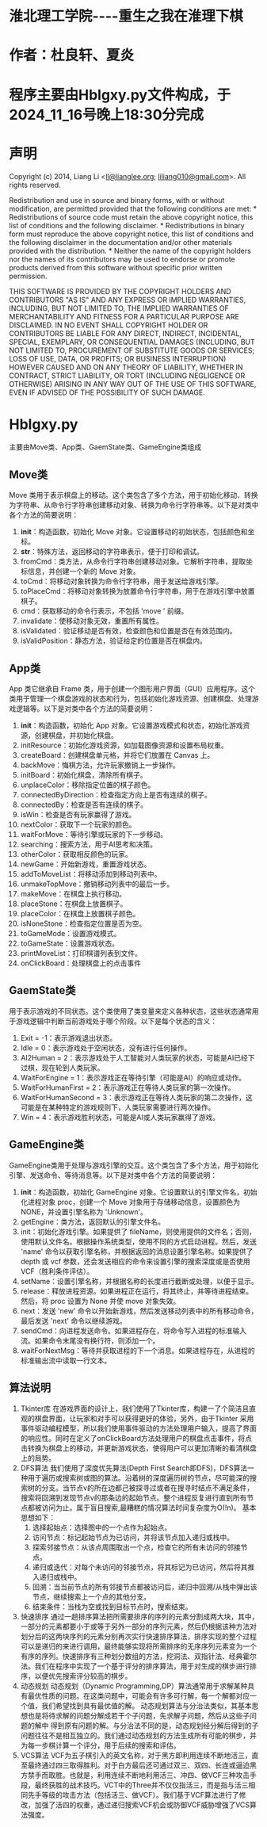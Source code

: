 # 淮北理工学院----重生之我在淮理下棋
# 作者：杜良轩、夏炎 
# 程序主要由Hblgxy.py文件构成，于2024_11_16号晚上18:30分完成
# 声明
Copyright (c) 2014, Liang Li <ll@lianglee.org; liliang010@gmail.com>.
All rights reserved.

Redistribution and use in source and binary forms, with or without
modification, are permitted provided that the following conditions are met:
    * Redistributions of source code must retain the above copyright
      notice, this list of conditions and the following disclaimer.
    * Redistributions in binary form must reproduce the above copyright
      notice, this list of conditions and the following disclaimer in the
      documentation and/or other materials provided with the distribution.
    * Neither the name of the copyright holders nor the
      names of its contributors may be used to endorse or promote products
      derived from this software without specific prior written permission.

THIS SOFTWARE IS PROVIDED BY THE COPYRIGHT HOLDERS AND CONTRIBUTORS "AS IS" AND
ANY EXPRESS OR IMPLIED WARRANTIES, INCLUDING, BUT NOT LIMITED TO, THE IMPLIED
WARRANTIES OF MERCHANTABILITY AND FITNESS FOR A PARTICULAR PURPOSE ARE
DISCLAIMED. IN NO EVENT SHALL COPYRIGHT HOLDER OR CONTRIBUTORS BE LIABLE FOR ANY
DIRECT, INDIRECT, INCIDENTAL, SPECIAL, EXEMPLARY, OR CONSEQUENTIAL DAMAGES
(INCLUDING, BUT NOT LIMITED TO, PROCUREMENT OF SUBSTITUTE GOODS OR SERVICES;
LOSS OF USE, DATA, OR PROFITS; OR BUSINESS INTERRUPTION) HOWEVER CAUSED AND
ON ANY THEORY OF LIABILITY, WHETHER IN CONTRACT, STRICT LIABILITY, OR TORT
(INCLUDING NEGLIGENCE OR OTHERWISE) ARISING IN ANY WAY OUT OF THE USE OF THIS
SOFTWARE, EVEN IF ADVISED OF THE POSSIBILITY OF SUCH DAMAGE.


# Hblgxy.py
主要由Move类、App类、GaemState类、GameEngine类组成

## Move类
Move 类用于表示棋盘上的移动。这个类包含了多个方法，用于初始化移动、转换为字符串、从命令行字符串创建移动对象、转换为命令行字符串等。以下是对类中各个方法的简要说明：
1. __init__：构造函数，初始化 Move 对象。它设置移动的初始状态，包括颜色和坐标。
2. __str__：特殊方法，返回移动的字符串表示，便于打印和调试。
3. fromCmd：类方法，从命令行字符串创建移动对象。它解析字符串，提取坐标信息，并创建一个新的 Move 对象。
4. toCmd：将移动对象转换为命令行字符串，用于发送给游戏引擎。
5. toPlaceCmd：将移动对象转换为放置命令行字符串，用于在游戏引擎中放置棋子。
6. cmd：获取移动的命令行表示，不包括 'move ' 前缀。
7. invalidate：使移动对象无效，重置所有属性。
8. isValidated：验证移动是否有效，检查颜色和位置是否在有效范围内。
9. isValidPosition：静态方法，验证给定的位置是否在棋盘内。

## App类
App 类它继承自 Frame 类，用于创建一个图形用户界面（GUI）应用程序。这个类用于管理一个棋盘游戏的状态和行为，包括初始化游戏资源、创建棋盘、处理游戏逻辑等。以下是对类中各个方法的简要说明：
1. __init__：构造函数，初始化 App 对象。它设置游戏模式和状态，初始化游戏资源，创建棋盘，并初始化棋盘。
2. initResource：初始化游戏资源，如加载图像资源和设置布局权重。
3. createBoard：创建棋盘单元格，并将它们放置在 Canvas 上。
4. backMove：悔棋方法，允许玩家撤销上一步操作。
5. initBoard：初始化棋盘，清除所有棋子。
6. unplaceColor：移除指定位置的棋子颜色。
7. connectedByDirection：检查指定方向上是否有连续的棋子。
8. connectedBy：检查是否有连续的棋子。
9. isWin：检查是否有玩家赢得了游戏。
10. nextColor：获取下一个玩家的颜色。
11. waitForMove：等待引擎或玩家的下一步移动。
12. searching：搜索方法，用于AI思考和决策。
13. otherColor：获取相反颜色的玩家。
14. newGame：开始新游戏，重置游戏状态。
15. addToMoveList：将移动添加到移动列表中。
16. unmakeTopMove：撤销移动列表中的最后一步。
17. makeMove：在棋盘上执行移动。
18. placeStone：在棋盘上放置棋子。
19. placeColor：在棋盘上放置棋子颜色。
20. isNoneStone：检查指定位置是否为空。
21. toGameMode：设置游戏模式。
22. toGameState：设置游戏状态。
23. printMoveList：打印棋谱列表到文件。
24. onClickBoard：处理棋盘上的点击事件

## GaemState类
用于表示游戏的不同状态。这个类使用了类变量来定义各种状态，这些状态通常用于游戏逻辑中判断当前游戏处于哪个阶段。以下是每个状态的含义：
1. Exit = -1：表示游戏退出状态。
2. Idle = 0：表示游戏处于空闲状态，没有进行任何操作。
3. AI2Human = 2：表示游戏处于人工智能对人类玩家的状态，可能是AI已经下过棋，现在轮到人类玩家。
4. WaitForEngine = 1：表示游戏正在等待引擎（可能是AI）的响应或动作。
5. WaitForHumanFirst = 2：表示游戏正在等待人类玩家的第一次操作。
6. WaitForHumanSecond = 3：表示游戏正在等待人类玩家的第二次操作，这可能是在某种特定的游戏规则下，人类玩家需要进行两次操作。
4. Win = 4：表示游戏胜利状态，可能是AI或人类玩家赢得了游戏。

## GameEngine类
GameEngine类用于处理与游戏引擎的交互。这个类包含了多个方法，用于初始化引擎、发送命令、等待消息等。以下是对类中各个方法的简要说明：
1. __init__：构造函数，初始化 GameEngine 对象。它设置默认的引擎文件名，初始化进程对象 proc，创建一个 Move 对象用于存储移动信息，设置颜色为 NONE，并设置引擎名称为 'Unknown'。
2. getEngine：类方法，返回默认的引擎文件名。
3. init：初始化游戏引擎。如果提供了 fileName，则使用提供的文件名；否则，使用默认文件名。根据操作系统类型，使用不同的方式启动进程。然后，发送 'name' 命令以获取引擎名称，并根据返回的消息设置引擎名称。如果提供了 depth 或 vcf 参数，还会发送相应的命令来设置引擎的搜索深度或是否使用 VCF（胜利条件评估）。
4. setName：设置引擎名称，并根据名称的长度进行截断或处理，以便于显示。
5. release：释放进程资源。如果进程正在运行，将其终止，并等待进程结束。然后，将 proc 设置为 None 并使 move 对象失效。
6. next：发送 'new' 命令以开始新游戏，然后发送移动列表中的所有移动命令，最后发送 'next' 命令以继续游戏。
7. sendCmd：向进程发送命令。如果进程存在，将命令写入进程的标准输入流。如果命令末尾没有换行符，则添加一个。
8. waitForNextMsg：等待并获取进程的下一个消息。如果进程存在，从进程的标准输出流中读取一行文本。

## 算法说明

1. Tkinter库
    在游戏界面的设计上，我们使用了Tkinter库，构建一了个简洁且直观的棋盘界面，让玩家和对手可以获得更好的体验，另外，由于Tkinter 采用事件驱动编程模型，所以我们使用事件驱动的方法处理用户输入，提高了界面的响应性。同时在定义了onClickBoard方法处理用户的棋盘点击事件，将点击转换为棋盘上的移动，并更新游戏状态，使得用户可以更加清晰的看清棋盘上的局势。
2. DFS算法
    我们使用了深度优先算法(Depth First Search即DFS)，DFS算法一种用于遍历或搜索树或图的算法。沿着树的深度遍历树的节点，尽可能深的搜索树的分支。当节点v的所在边都己被探寻过或者在搜寻时结点不满足条件，搜索将回溯到发现节点v的那条边的起始节点。整个进程反复进行直到所有节点都被访问为止。属于盲目搜索,最糟糕的情况算法时间复杂度为O(!n)。
    基本思想如下：
    1.	选择起始点：选择图中的一个点作为起始点。
    2.	访问节点：标记起始节点为已访问，并将该节点加入递归或栈中。
    3.	探索邻接节点：从该点周围取出一个点，检查它的所有未访问的邻接节点。
    4.	递归或迭代：对每个未访问的邻接节点，将其标记为已访问，然后将其推入递归或栈中。
    5.	回溯：当当前节点的所有邻接节点都被访问后，递归中回溯/从栈中弹出该节点，继续搜索上一个点的其他分支。
    6.	结束条件：当栈为空或找到目标节点时，搜索结束。
3. 快速排序
    通过一趟排序算法把所需要排序的序列的元素分割成两大块，其中，一部分的元素都要小于或等于另外一部分的序列元素，然后仍根据该种方法对划分后的这两块序列的元素分别再次实行快速排序算法，排序实现的整个过程可以是递归的来进行调用，最终能够实现将所需排序的无序序列元素变为一个有序的序列。快速排序有三种划分数组的方法，挖洞法、双指针法、经典霍尔法。我们在程序中实现了一个基于评分的排序算法，用于对生成的棋步进行排序，以便优先搜索评分较高的棋步。
4. 动态规划
    动态规划（Dynamic Programming,DP）算法通常用于求解某种具有最优性质的问题。在这类问题中，可能会有许多可行解，每一个解都对应一个值，我们希望找到具有最优值的解。
    动态规划算法与分治法类似，其基本思想也是将待求解的问题分解成若干个子问题，先求解子问题，然后从这些子问题的解中 得到原有问题的解。与分治法不同的是，动态规划经分解后得到的子问题往往不是相互独立的。我们通过动态规划的方法生成所有可能的棋步，并为每一步棋计算一个评分，用于后续的搜索和评估。
5. VCS算法
    VCF为五子棋引入的英文名称，对于黑方即利用连续不断地活三，直至最终通过四三取得胜利。对于白方最后还可通过双三、双四、长连或逼迫黑方禁手而取胜。也就是，利用连续不断地利用活三、冲四、做VCF三种攻击手段，最终获胜的战术技巧。VCT中的Three并不仅仅指活三，而是指与活三相同先手等级的攻击方法（包括活三、做VCF）。我们基于VCF算法进行了修改，加强了活四的权重，通过递归搜索VCF机会或防御VCF威胁增强了VCS算法强度。        

